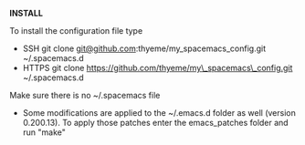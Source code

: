 **INSTALL**

To install the configuration file type

* SSH git clone git@github.com:thyeme/my\_spacemacs\_config.git ~/.spacemacs.d
* HTTPS git clone https://github.com/thyeme/my\_spacemacs\_config.git ~/.spacemacs.d

Make sure there is no ~/.spacemacs file

* Some modifications are applied to the ~/.emacs.d folder as well (version 0.200.13). To apply those patches enter the emacs\_patches folder and run "make"
